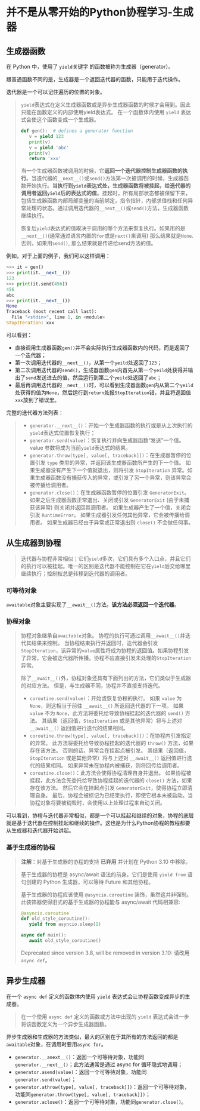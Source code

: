# 并不是从零开始的Python协程学习-生成器

## 生成器函数

在 Python 中，使用了 `yield`关键字 的函数被称为生成器（generator）。

跟普通函数不同的是，生成器是一个返回迭代器的函数，只能用于迭代操作。

迭代器是一个可以记住遍历的位置的对象。

>`yield`表达式在定义生成器函数或是异步生成器函数的时候才会用到。因此只能在函数定义的内部使用yield表达式。 在一个函数体内使用 `yield` 表达式会使这个函数变成一个生成器。
>```python
>def gen():  # defines a generator function
>    v = yield 123
>    print(v)
>    v = yield 'abc'
>    print(v)
>    return 'xxx'
>```
>
>当一个生成器函数被调用的时候，它**返回一个迭代器控制生成器函数的执行**。当迭代器的`__next__()`或`send()`方法第一次被调用的时候，生成器函数开始执行。**当执行到`yield`表达式处，生成器函数将被挂起，给迭代器的调用者返回`yield`后的表达式的值**。挂起时，所有局部状态都被保留下来，包括生成器函数内部局部变量的当前绑定，指令指针，内部求值栈和任何异常处理的状态。通过调用迭代器的`__next__()`或`send()`方法，生成器函数继续执行。
>
>恢复后`yield`表达式的值取决于调用的哪个方法来恢复执行。如果用的是`__next__()`(通常通过语言内置的`for`或是`next()`来调用) 那么结果就是`None`. 否则，如果用`send()`, 那么结果就是传递给send方法的值。

例如，对于上面的例子，我们可以这样调用：
```python
>>> it = gen()
>>> print(it.__next__())
123
>>> print(it.send(456))
456
abc
>>> print(it.__next__())
None
Traceback (most recent call last):
  File "<stdin>", line 1, in <module>
StopIteration: xxx
```
可以看到：
* 直接调用生成器函数`gen()`并不会实际执行生成器函数内的代码，而是返回了一个迭代器；
* 第一次调用迭代器的`__next__()`，从第一个`yeild`处返回了`123`；
* 第二次调用迭代器的`send()`，生成器函数`gen`内首先从第一个`yeild`处获得并输出了`send`发送进去的值，然后运行到第二个`yeild`处返回了`abc`；
* 最后再调用迭代器的`__next__()`时，可以看到生成器函数`gen`内从第二个`yeild`处获得的值为`None`，然后运行到`return`处报`StopIteration`错，并且将返回值`xxx`放到了错误里。

完整的迭代器方法列表：
>* `generator.__next__()`：开始一个生成器函数的执行或是从上次执行的`yield`表达式位置恢复执行；
>* `generator.send(value)`：恢复执行并向生成器函数“发送”一个值。 value 参数将成为当前`yield`表达式的结果。
>* `generator.throw(type[, value[, traceback]])`：在生成器暂停的位置引发 `type` 类型的异常，并返回该生成器函数所产生的下一个值。 如果生成器没有产生下一个值就退出，则将引发 `StopIteration` 异常。如果生成器函数没有捕获传入的异常，或引发了另一个异常，则该异常会被传播给调用者。
>* `generator.close()`：在生成器函数暂停的位置引发 `GeneratorExit`。 如果之后生成器函数正常退出、关闭或引发 `GeneratorExit` (由于未捕获该异常) 则关闭并返回其调用者。 如果生成器产生了一个值，关闭会引发 `RuntimeError`。 如果生成器引发任何其他异常，它会被传播给调用者。 如果生成器已经由于异常或正常退出则 `close()` 不会做任何事。

## 从生成器到协程

>迭代器与协程非常相似；它们`yield`多次，它们具有多个入口点，并且它们的执行可以被挂起。唯一的区别是迭代器不能控制在它在`yield`后交给哪里继续执行；控制权总是转移到迭代器的调用者。

### 可等待对象

`awaitable`对象主要实现了`__await__()`方法。**该方法必须返回一个迭代器**。

### 协程对象

>协程对象继承自`awaitable`对象。 协程的执行可通过调用`__await__()`并迭代其结果来控制。 当协程结束执行并返回时，迭代器会引发`StopIteration`，该异常的`value`属性将成为协程的返回值。如果协程引发了异常，它会被迭代器所传播。协程不应直接引发未处理的`StopIteration`异常。
>
>除了`__await__()`外，协程对象还具有下面列出的方法，它们类似于生成器的对应方法。 但是，与生成器不同，协程并不直接支持迭代。
>
>* `coroutine.send(value)`：开始或恢复协程的执行。 如果 `value` 为 `None`，则这相当于前往 `__await__()` 所返回迭代器的下一项。 如果 `value` 不为 `None`，此方法将委托给导致协程挂起的迭代器的 `send()` 方法。 其结果（返回值，`StopIteration` 或是其他异常）将与上述对 `__await__()` 返回值进行迭代的结果相同。
>* `coroutine.throw(type[, value[, traceback]])`：在协程内引发指定的异常。 此方法将委托给导致协程挂起的迭代器的 `throw()` 方法，如果存在该方法。 否则的话，异常会在挂起点被引发。 其结果（返回值，`StopIteration` 或是其他异常）将与上述对 `__await__()` 返回值进行迭代的结果相同。 如果异常未在协程内被捕获，则将回传给调用者。
>* `coroutine.close()`：此方法会使得协程清理自身并退出。 如果协程被挂起，此方法会先委托给导致协程挂起的迭代器的 `close()` 方法，如果存在该方法。 然后它会在挂起点引发 `GeneratorExit`，使得协程立即清理自身。 最后，协程会被标记为已结束执行，即使它根本未被启动。当协程对象将要被销毁时，会使用以上处理过程来自动关闭。

可以看到，协程与迭代器非常相似，都是一个可以挂起和继续的对象，协程的底层就是基于迭代器在控制挂起和继续的操作。这也是为什么Python协程的教程都要从生成器和迭代器开始讲起。

### 基于生成器的协程

>**注解**：对基于生成器的协程的支持 **已弃用** 并计划在 Python 3.10 中移除。
>
>基于生成器的协程是 async/await 语法的前身。它们是使用 `yield from` 语句创建的 Python 生成器，可以等待 Future 和其他协程。
>
>基于生成器的协程应该使用 `@asyncio.coroutine` 装饰，虽然这并非强制。此装饰器使得旧式的基于生成器的协程能与 async/await 代码相兼容:
>
>```python
>@asyncio.coroutine
>def old_style_coroutine():
>    yield from asyncio.sleep(1)
>
>async def main():
>    await old_style_coroutine()
>```
>
>Deprecated since version 3.8, will be removed in version 3.10: 请改用 `async def`。

## 异步生成器

在一个 `async def` 定义的函数体内使用 `yield` 表达式会让协程函数变成异步的生成器。

>在一个使用 `async def` 定义的函数或方法中出现的 `yield` 表达式会进一步将该函数定义为一个异步生成器函数。

异步生成器和生成器的方法类似，最大的区别在于其所有的方法返回的都是`awaitable`对象，在调用时要用`async for`。

* `generator.__anext__()`：返回一个可等待对象，功能同`generator.__next__()`；此方法通常是通过 async for 循环隐式地调用；
* `generator.asend(value)`：返回一个可等待对象，功能同`generator.send(value)`；
* `generator.athrow(type[, value[, traceback]])`：返回一个可等待对象，功能同`generator.throw(type[, value[, traceback]])`；
* `generator.aclose()`：返回一个可等待对象，功能同`generator.close()`。